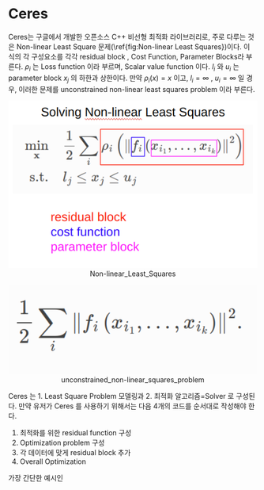 # Ceres
Ceres는 구글에서 개발한 오픈소스 C++  비선형 최적화 라이브러리로, 주로 다루는 것은 Non-linear Least Square 문제(\ref{fig:Non-linear Least Squares})이다. 이 식의 각 구성요소를 각각 residual block , Cost Function, Parameter Blocks라 부른다. $\rho_i$ 는 Loss function 이라 부르며, Scalar value function 이다.  $l_i$ 와 $u_i$ 는 parameter block $x_j$ 의 하한과 상한이다.  만약 $\rho_i(x)=x$ 이고,  $l_i = \infty$ , $u_i =\infty$ 일 경우, 이러한 문제를 unconstrained non-linear least squares problem 이라 부른다. 

<p align="center">
    <img width="600" src="data/Non-linear_Least_Squares.png" alt="Non-linear_Least_Squares.png">
    Non-linear_Least_Squares
</p>

<p align="center">
    <img width="600" src="data/unconstrained_non-linear_squares_problem.png" alt="unconstrained_non-linear_squares_problem.png">
    unconstrained_non-linear_squares_problem
</p>




Ceres 는 1. Least Square Problem 모델링과 2. 최적화 알고리즘=Solver 로 구성된다. 만약 유저가 Ceres 를 사용하기 위해서는 다음 4개의 코드를 순서대로 작성해야 한다.
1. 최적화를 위한 residual function 구성
2. Optimization problem 구성
3. 각 데이터에 맞게 residual block 추가
4. Overall Optimization

가장 간단한 예시인

